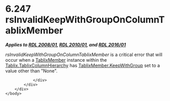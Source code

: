 <html dir="LTR" xmlns:mshelp="http://msdn.microsoft.com/mshelp" xmlns:ddue="http://ddue.schemas.microsoft.com/authoring/2003/5" xmlns:xlink="http://www.w3.org/1999/xlink" xmlns:tool="http://www.microsoft.com/tooltip">
    <head>
        <meta http-equiv="Content-Type" content="text/html; CHARSET=utf-8"></meta>
        <meta name="save" content="history"></meta>
        <title>6.247 rsInvalidKeepWithGroupOnColumnTablixMember</title>
        <xml>
            <mshelp:toctitle title="6.247 rsInvalidKeepWithGroupOnColumnTablixMember"></mshelp:toctitle>
            <mshelp:rltitle title="[MS-RDL]: rsInvalidKeepWithGroupOnColumnTablixMember"></mshelp:rltitle>
            <mshelp:keyword index="A" term="4df078c4-0f26-473f-8922-be2ff06381d7"></mshelp:keyword>
            <mshelp:attr name="DCSext.ContentType" value="open specification"></mshelp:attr>
            <mshelp:attr name="AssetID" value="4df078c4-0f26-473f-8922-be2ff06381d7"></mshelp:attr>
            <mshelp:attr name="TopicType" value="kbRef"></mshelp:attr>
            <mshelp:attr name="DCSext.Title" value="[MS-RDL]: rsInvalidKeepWithGroupOnColumnTablixMember" />
        </xml>
    </head>
    <body>
        <div id="header">
            <h1 class="heading">6.247 rsInvalidKeepWithGroupOnColumnTablixMember</h1>
        </div>
        <div id="mainSection">
            <div id="mainBody">
                <div id="allHistory" class="saveHistory"></div>
                <div id="sectionSection0" class="section" name="collapseableSection">
                    

<p><b><i>Applies to </i></b><a href="1e855f94-4617-47e4-b89e-0856c6cb420f.htm"><b><i>RDL 2008/01</i></b></a><b><i>,
</i></b><a href="3428e690-a348-4ec7-8a6a-8efb42d2cdee.htm"><b><i>RDL 2010/01</i></b></a><b><i>,
and </i></b><a href="52ce3983-2bfc-4e72-9359-42aaf5fe4509.htm"><b><i>RDL 2016/01</i></b></a></p>

<p><i>rsInvalidKeepWithGroupOnColumnTablixMember</i> is a
critical error that will occur when a <a href="1d8a9691-b173-4e24-9ea9-1f486bc824fd.htm">TablixMember</a> instance
within the <a href="cec79793-0ca9-47b9-b2f0-465fb01fd808.htm">Tablix.TablixColumnHierarchy</a>
has <a href="21e238be-5596-42ad-8583-0c8ef5fdab50.htm">TablixMember.KeepWithGroup</a>
set to a value other than &quot;None&quot;.</p>


                </div>
            </div>
        </div>
    </body>
</html>